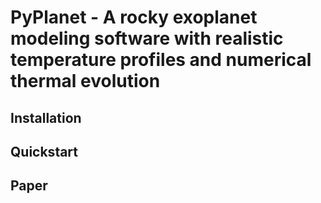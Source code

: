 # PyPlanet - A rocky exoplanet modeling software with realistic temperature profiles and numerical thermal evolution
## Installation

## Quickstart

## Paper 
